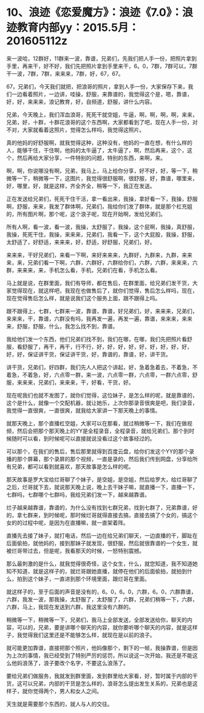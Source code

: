 # 10、浪迹《恋爱魔方》：浪迹《7.0》：浪迹教育内部yy：2015.5月：201605112z

来一波哈，12群好，11群来一波，靠谱，兄弟们，先我们把人手一份，把照片拿到手里，再来干，好不好，我们先把照片拿到手里来干，6。0，7群，7群可以，7群干一波，7群，7群，来来来，7群，好，67，67。

67，兄弟们，今天我们就把，把浪哥的照片，拿到人手一份，大家保存下来，我们一边看着照片，一边讲，哇操，舒服，来靠谱的，我觉得这个是，嗯，靠谱，好，好，来来来，浪记教育，好，自频道，舒服，讲什么内容。

兄弟，今天晚上，我们浑血浪哥，死死干就空姐，牛逼，啊，啊，啊，啊，来来，兄弟，好，十群，十群花浪哥的这个东西啊，大家都看到了吧，现在人手一份，对不对，大家就看着这照片，觉得怎么样吗，我觉得这照片。

真的他妈的好舒服啊，就我觉得这种，这种没有，他妈的一直在想，有什么样的人，能够干住，干住啊，他妈的太牛逼了，太牛逼了，啊，然后再来，这个，这个，然后再给大家分享，一件特别的问题，特别的东西，来啊，来。

啊，啊，你说哪没有啊，兄弟，我马上，马上给你分享，好不好，好，等一下，稍微等一下，稍微等一下，这图片，我觉得很舒服啊，很舒服，好，靠谱，哪里来，好，哪里，好，就是这样，齐全齐全，稍等一下，我正在发送。

正在发送给兄弟们，死死干住干活，拿一看出来，我操，拿好看一下，我操，舒服啊，舒服，来来，我发了群体啊，兄弟们，我给你们发了群体，就是那个杠充姐的，所有图片啊，那个呢，这个浪子呢，现在开始啊，发给兄弟们。

所有人啊，看一波，看一波，我操，太舒服了，我操，这个屁啊，我操，真舒服，我操，死死干住，我操，来来来，兄弟们，我看一下，这个大屁股，我操，舒服，太舒适了，好舒适，来来来，好，舒适，好舒服，兄弟们，好。

来来来，干好兄弟们，来看一下啊，来好来来来，九群好，九群来，九群，来来来，来，兄弟们看一下啊，六群，六群好，六群给你们，六群，六群，来来来，六群，来来来，来，手机怎么看，手机，兄弟们在看，手机怎么看。

马上就是说，在群里面，我们有导师，都在售后，在群里面，给兄弟们发干货，大家觉得现在，就这样吧，我现在也做售后了，就你们觉得，售后怎么样吗，现在，现在觉得售后怎么样，就是说我们这个服务上面，跟不跟得上吗。

跟不跟得上，七群，七群来一波，靠谱，靠谱，好兄弟们，好，来来来，兄弟们，来来来，干，靠谱，六群没有吗，我再发一遍，再发一遍，靠谱，来来来，来来来，舒服，舒服，什么，我怎么找不到，靠谱。

我给他们发一个东西，他们兄弟们找不到，我们在哪，在哪，我们先把照片看舒服，看舒服了，再干，再干，行不行，好，好，好，好，好，好，好，好，好，好，好，保证讲干货，保证讲干货，好，靠谱的，靠谱，好，讲干货。

讲干货，兄弟们，好四群，我们先人人把这个讲起，好，急着急着去，不着急，不着急，不着急，好，六点零一群，来一波，六点零一群，六点零，一群六点零，舒服，来来来，兄弟们，来来来，干，好看，干货，好。

现在呢我们也就不发图了，就你们觉得，这位妹子，是怎么样的呢，就是靠谱的，这个是什么，就像一个交配机器，就让她乐，上次你那录音很爽是吧，我们录音，我觉得一直很爽，一直很爽，就我给大家讲一下那天晚上的事情。

就那天晚上，那个直播杠空姐，大家可以在那看，就过稍微等一下，我们在做视频，然后会把那个那天晚上的YY是全程录音，全程录音，就给兄弟们，那个到时候随时可以看，到时候呢可以直接就说没看过这个故事经过的。

可以那个，在我们的售后，售后那里就得到百度云盘，给你们发这个YY的那个录播的那个屏幕，那个录屏的那个视频，一直是录的，然后我们传到网盘，分享给所有兄弟，都可以看到就喜欢，那天故事是怎么样的呢。

那天故事是罗大宝给烂哥聊了个妹子，是空姐，是空姐，然后给罗大，给烂哥聊了之后，烂哥就下去，就说那天晚上说，晚上去干妹子嘛，就直播一下，直播一下，七群吗，七群哪个七群吗，我给兄弟们发一下，越来越靠谱。

烂子越来越靠谱，靠谱的，为什么没有找到七群兄弟，找到七群了，兄弟靠谱，好的，拿七群来，到时候呢，那时候烂哥就得直接去搞，直接去搞了个女的，搞这个女的的过程中呢，是因为在直播嘛，就一直架着阵。

直播先去接了妹子，就打电话，然后一边在给兄弟们聊天，一边直播的干，脚趾在后面偷拍，就他妈的，接到那妹子就发现，很舒服，然后就很靠谱的一个女生，就被烂哥带过去，但是呢，我看那天的时候，一怒特别震撼。

那么最刺激的是什么，就我觉得很奇怪，这个女生，什么，就您知道，我不知道她知不知道，就是这样子的，就烂哥跟她直播，就停在他们的后面偷拍，就拍到什么，拍到这个妹子，一直进到那个环境里面，跟烂哥在里面。

就这样子的，至于后面的声音是没有的，6。0，6。0，六群，6。0，六群靠谱，六群，我发一波，那我操，太舒服了，太舒服了，六群，兄弟们稍等一下，六群，六群，马上，我现在发送到六群，我这里没有六群的。

稍微等一下，稍微等一下，兄弟们，我马上全部发送，全部发送给你，聊天的内容，可以的，兄弟，要是讲哪个聊天的内容，就你要听哪个聊天的内容，就是这样子，我觉得我们这里还是不能够怎么样，就现在是以前的浪子。

就可能更加靠谱，直接把那个照片，他妈像那个，剩下的一帧，我操靠谱，但是因为上次的事情，我已经受到了特别严厉的惩罚，所以说这一次开始，我还是不能这么他妈浪荡了，浪子要改个名字，不要这么浪荡了。

要给兄弟们做服务，我就发到群里面，发到群里给大家看，好，暂时属于内部的干货，这可以兄弟，内部的干货是怎么样的，浪哥怎么提出发生关系的，兄弟也是这样子，就你觉得两个，男人和女人之间。

天生就是需要那个东西的，就人与人的交往。